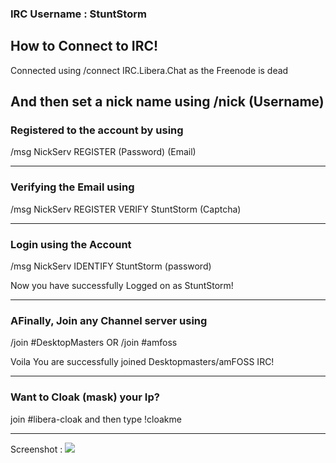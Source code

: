 ### IRC Username : StuntStorm

## How to Connect to IRC!

Connected using /connect IRC.Libera.Chat as the Freenode is dead

And then set a nick name using /nick (Username)
------------------------------------------------- 
### Registered to the account by using

/msg NickServ REGISTER (Password) (Email)
 
------------------------------------------------- 
### Verifying the Email using

/msg NickServ REGISTER VERIFY StuntStorm (Captcha)

------------------------------------------------- 
### Login using the Account

/msg NickServ IDENTIFY StuntStorm (password)

  
  
Now you have successfully Logged on as StuntStorm!

------------------------------------------------- 
  
### AFinally, Join any Channel server using 
/join #DesktopMasters
OR
/join #amfoss

  
  
Voila You are successfully joined Desktopmasters/amFOSS IRC!

------------------------------------------------- 
### Want to Cloak (mask) your Ip? 
 
join #libera-cloak and then type !cloakme
 
------------------------------------------------- 
 
  
Screenshot : 
<img src="https://i.imgur.com/rn0SKBp.png"> 
  
  
  
  
